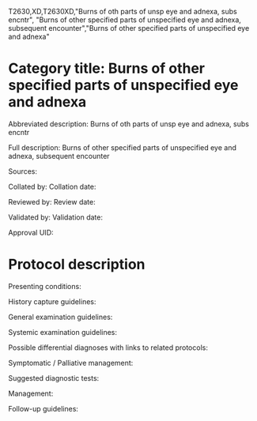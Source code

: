 T2630,XD,T2630XD,"Burns of oth parts of unsp eye and adnexa, subs encntr", "Burns of other specified parts of unspecified eye and adnexa, subsequent encounter","Burns of other specified parts of unspecified eye and adnexa"
# Category title: Burns of other specified parts of unspecified eye and adnexa

Abbreviated description: Burns of oth parts of unsp eye and adnexa, subs encntr

Full description: Burns of other specified parts of unspecified eye and adnexa, subsequent encounter

Sources:

Collated by:
Collation date:

Reviewed by:
Review date:

Validated by:
Validation date:

Approval UID:

# Protocol description

Presenting conditions:

History capture guidelines:

General examination guidelines:

Systemic examination guidelines:

Possible differential diagnoses with links to related protocols:

Symptomatic / Palliative management:

Suggested diagnostic tests:

Management:

Follow-up guidelines:
